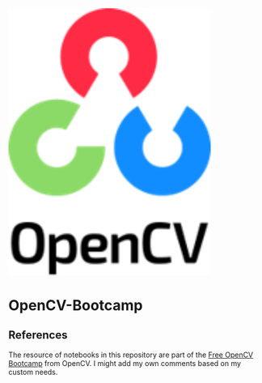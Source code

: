 <img src="https://github.com/laithrasheed/OpenCV-Bootcamp/blob/main/References/OpenCV_logo_black_.png" alt="image" width="400">

# OpenCV-Bootcamp

## References

The resource of notebooks in this repository are part of the [Free OpenCV Bootcamp](https://opencv.org/university/free-opencv-course/) from OpenCV. I might add my own comments based on my custom needs.  